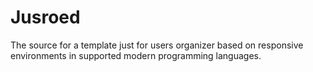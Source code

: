 # Jusroed
The source for a template just for users organizer based on responsive environments in supported modern programming languages.
